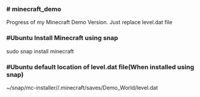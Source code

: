 <h3># minecraft_demo</h3>
Progress of my Minecraft Demo Version. Just replace level.dat file

<h3>#Ubuntu Install Minecraft using snap</h3>
sudo snap install minecraft


<h3>#Ubuntu default location of level.dat file(When installed using snap)</h3>
~/snap/mc-installer/<some_number>/.minecraft/saves/Demo_World/level.dat


